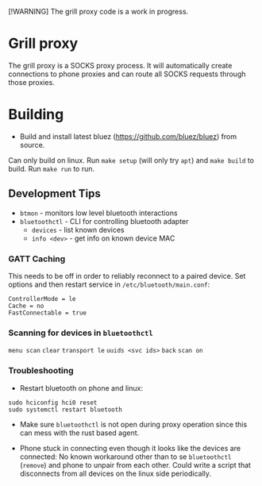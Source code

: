 [!WARNING]
The grill proxy code is a work in progress.

# Grill proxy

The grill proxy is a SOCKS proxy process. It will automatically create connections to phone proxies
and can route all SOCKS requests through those proxies.

# Building

* Build and install latest bluez (https://github.com/bluez/bluez) from source.

Can only build on linux. Run `make setup` (will only try `apt`) and `make build` to build. Run
`make run` to run.

## Development Tips

- `btmon` - monitors low level bluetooth interactions
- `bluetoothctl` - CLI for controlling bluetooth adapter
	- `devices` - list known devices
	- `info <dev>` - get info on known device MAC

### GATT Caching

This needs to be off in order to reliably reconnect to a paired device. Set options and then restart service in `/etc/bluetooth/main.conf`:
```
ControllerMode = le
Cache = no
FastConnectable = true
```

### Scanning for devices in `bluetoothctl`
`menu scan`
`clear`
`transport le`
`uuids <svc ids>`
`back`
`scan on`

### Troubleshooting

* Restart bluetooth on phone and linux:
```
sudo hciconfig hci0 reset
sudo systemctl restart bluetooth
```

* Make sure `bluetoothctl` is not open during proxy operation since this can mess with the rust based agent.

* Phone stuck in connecting even though it looks like the devices are connected:
No known workaround other than to se `bluetoothctl` (`remove`) and phone to unpair from each other. Could write a script that disconnects from all devices on the linux side periodically.
